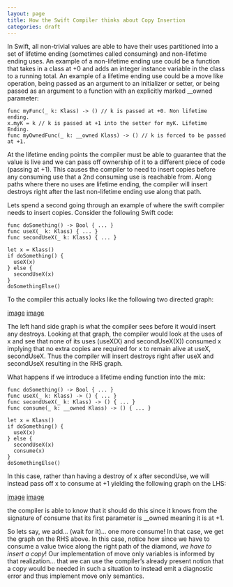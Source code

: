 ```yaml
---
layout: page
title: How the Swift Compiler thinks about Copy Insertion
categories: draft
---
```


In Swift, all non-trivial values are able to have their uses partitioned into a
set of lifetime ending (sometimes called consuming) and non-lifetime ending
uses. An example of a non-lifetime ending use could be a function that takes in
a class at +0 and adds an integer instance variable in the class to a running
total. An example of a lifetime ending use could be a move like operation, being
passed as an argument to an initializer or setter, or being passed as an
argument to a function with an explicitly marked __owned parameter:

```
func myFunc(_ k: Klass) -> () // k is passed at +0. Non lifetime ending.
x.myK = k // k is passed at +1 into the setter for myK. Lifetime Ending.
func myOwnedFunc(_ k: __owned Klass) -> () // k is forced to be passed at +1.
```

At the lifetime ending points the compiler must be able to guarantee that the
value is live and we can pass off ownership of it to a different piece of code
(passing at +1). This causes the compiler to need to insert copies before any
consuming use that a 2nd consuming use is reachable from. Along paths where
there no uses are lifetime ending, the compiler will insert destroys right after
the last non-lifetime ending use along that path.

Lets spend a second going through an example of where the swift compiler needs
to insert copies. Consider the following Swift code:

```
func doSomething() -> Bool { ... }
func useX(_ k: Klass) { ... }
func secondUseX(_ k: Klass) { ... }

let x = Klass()
if doSomething() {
  useX(x)
} else {
  secondUseX(x)
}
doSomethingElse()
```

To the compiler this actually looks like the following two directed graph:

[image](how-the-swift-compiler-thinks-about-copies-img1.png)
[image](how-the-swift-compiler-thinks-about-copies-img2.png)

The left hand side graph is what the compiler sees before it would insert any
destroys. Looking at that graph, the compiler would look at the uses of x and
see that none of its uses (useX(X) and secondUseX(X)) consumed x implying that
no extra copies are required for x to remain alive at useX, secondUseX. Thus the
compiler will insert destroys right after useX and secondUseX resulting in the
RHS graph.

What happens if we introduce a lifetime ending function into the mix:

```
func doSomething() -> Bool { ... }
func useX(_ k: Klass) -> () { ... }
func secondUseX(_ k: Klass) -> () { ... }
func consume(_ k: __owned Klass) -> () { ... }

let x = Klass()
if doSomething() {
  useX(x)
} else {
  secondUseX(x)
  consume(x)
}
doSomethingElse()
```

In this case, rather than having a destroy of x after secondUse, we will instead
pass off x to consume at +1 yielding the following graph on the LHS:

[image](how-the-swift-compiler-thinks-about-copies-img3.png)
[image](how-the-swift-compiler-thinks-about-copies-img4.png)

the compiler is able to know that it should do this since it knows from the
signature of consume that its first parameter is __owned meaning it is at +1.

So lets say, we add... (wait for it)... one more consume! In that case, we get
the graph on the RHS above. In this case, notice how since we have to consume a
value twice along the right path of the diamond, *we have to insert a copy*! Our
implementation of move only variables is informed by that realization... that we
can use the compiler’s already present notion that a copy would be needed in
such a situation to instead emit a diagnostic error and thus implement move only
semantics.
